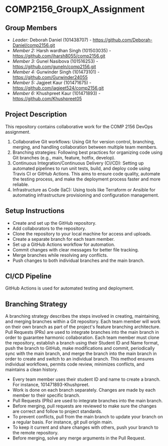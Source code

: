 # COMP2156_GroupX_Assignment

## Group Members
- *Leader:* Deborah Daniel (101438707) - https://github.com/Deborah-Daniel/comp2156.git
- *Member 2:* Harsh wardhan Singh (101503035) - https://github.com/iharsh8055/comp2156.git
- *Member 3:* Gunel Nasibova (101516253) - https://github.com/guneln/comp2156.git
- *Member 4:* Gurwinder Singh (101473101) - https://github.com/Gurwinder24055
- *Member 5:* Jagjeet Kaur (101471675) - https://github.com/jagjeet524/comp2156.git
- *Member 6:* Khushpreet Kaur (101471893) - https://github.com/Khushpreet05

## Project Description
This repository contains collaborative work for the COMP 2156 DevOps assignment.

1. Collaborative Git workflows: Using Git for version control, branching, merging, and handling collaboration between multiple team members.
2. Branching strategies: Following best practices for organizing code using Git branches (e.g., main, feature, hotfix, develop).
3. Continuous Integration/Continuous Delivery (CI/CD): Setting up automated pipelines to run unit tests, build, and deploy code using Travis CI or GitHub Actions. This aims to ensure code quality, automate the testing process, and make the deployment process faster and more reliable.
4. Infrastructure as Code (IaC): Using tools like Terraform or Ansible for automating infrastructure provisioning and configuration management.


## Setup Instructions
- Create and set up the GitHub repository.
- Add collaborators to the repository.
- Clone the repository to your local machine for access and uploads.
- Create a separate branch for each team member.
- Set up a GitHub Actions workflow for automation.
- Commit changes with clear messages for better file tracking.
- Merge branches while resolving any conflicts.
- Push changes to both individual branches and the main branch.


## CI/CD Pipeline
GitHub Actions is used for automated testing and deployment.

## Branching Strategy
A branching strategy describes the steps involved in creating, maintaining, and merging branches within a Git repository. Each team member will work on their own branch as part of the project's feature branching architecture. Pull Requests (PRs) are used to integrate branches into the main branch in order to guarantee harmonic collaboration. Each team member must clone the repository, establish a branch using their Student ID and Name format, push the branch to GitHub, make modifications and commit, periodically sync with the main branch, and merge the branch into the main branch in order to create and switch to an individual branch. This method ensures individual workflows, permits code review, minimizes conflicts, and maintains a clean history.
- Every team member uses their student ID and name to create a branch. For instance, 101471893-Khushpreet.
- Work is done on each branch separately. Changes are made by each member to their specific branch.
- Pull Requests (PRs) are used to integrate branches into the main branch.
- Before merging, pull requests are reviewed to make sure the changes are correct and follow to project standards.
- To prevent conflicts, pull from the main branch to update your branch on a regular basis. For instance, git pull origin main.
- To keep it current and share changes with others, push your branch to the remote repository.
- Before merging, solve any merge arguments in the Pull Request.
